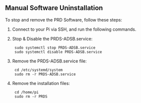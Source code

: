 ## Manual Software Uninstallation

To stop and remove the PRD Software, follow these steps:

1. Connect to your Pi via SSH, and run the following commands.

2. Stop & Disable the PRDS-ADSB.service:

   		sudo systemctl stop PRDS-ADSB.service
   		sudo systemctl disable PRDS-ADSB.service

3. Remove the PRDS-ADSB.service file:

		cd /etc/systemd/system
   		sudo rm -r PRDS-ADSB.service

5. Remove the installation files:

  		cd /home/pi
   		sudo rm -r PRDS

